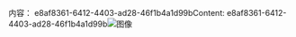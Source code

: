 <span data-ttu-id="e4f41-101">内容： e8af8361-6412-4403-ad28-46f1b4a1d99b</span><span class="sxs-lookup"><span data-stu-id="e4f41-101">Content: e8af8361-6412-4403-ad28-46f1b4a1d99b</span></span>![图像](abd22160-0921-4a01-bdf7-4afdbcfdacb1.png)
